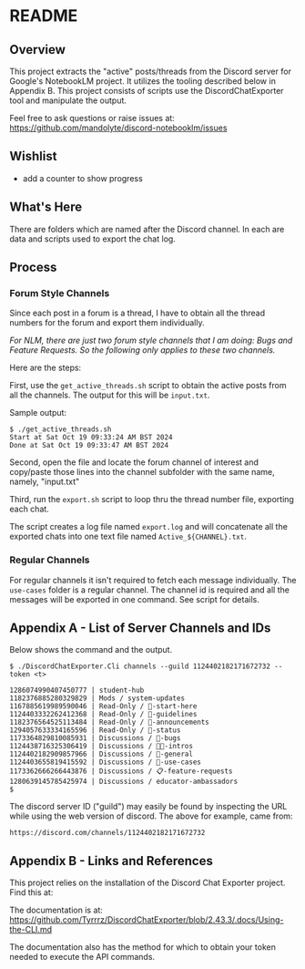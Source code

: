 # README

## Overview

This project extracts the "active" posts/threads from the Discord server for Google's NotebookLM project. It utilizes the tooling described below in Appendix B. This project consists of scripts use the DiscordChatExporter tool and manipulate the output.

Feel free to ask questions or raise issues at:
https://github.com/mandolyte/discord-notebooklm/issues

## Wishlist

- add a counter to show progress
    
## What's Here

There are folders which are named after the Discord channel. In each are data and scripts used to export the chat log.

## Process 

### Forum Style Channels

Since each post in a forum is a thread, I have to obtain all the thread numbers for the forum and export them individually. 

*For NLM, there are just two forum style channels that I am doing: Bugs and Feature Requests. So the following only applies to these two channels.*

Here are the steps:

First, use the `get_active_threads.sh` script to obtain the active posts from all the channels. The output for this will be `input.txt`. 

Sample output:

```
$ ./get_active_threads.sh 
Start at Sat Oct 19 09:33:24 AM BST 2024
Done at Sat Oct 19 09:33:47 AM BST 2024
```

Second, open the file and locate the forum channel of interest and copy/paste those lines into the channel subfolder with the same name, namely, "input.txt"

Third, run the `export.sh` script to loop thru the thread number file, exporting each chat.

The script creates a log file named `export.log` and will concatenate all the exported chats into one text file named `Active_${CHANNEL}.txt`.

### Regular Channels

For regular channels it isn't required to fetch each message individually. The `use-cases` folder is a regular channel. The channel id is required and all the messages will be exported in one command. See script for details.

## Appendix A - List of Server Channels and IDs

Below shows the command and the output.

```
$ ./DiscordChatExporter.Cli channels --guild 1124402182171672732 --token <t>

1286074990407450777 | student-hub
1182376885280329829 | Mods / system-updates
1167885619989590046 | Read-Only / 🏁-start-here
1124403332262412368 | Read-Only / 📕-guidelines
1182376564525113484 | Read-Only / 📣-announcements
1294057633334165596 | Read-Only / 🚥-status
1173364829810085931 | Discussions / 🐞-bugs
1124438716325306419 | Discussions / 👋🏽-intros
1124402182909857966 | Discussions / 💬-general
1124403655819415592 | Discussions / 📇-use-cases
1173362666266443876 | Discussions / 📋-feature-requests
1280639145785425974 | Discussions / educator-ambassadors
$ 
```

The discord server ID ("guild") may easily be found by inspecting the URL while using the web version of discord. The above for example, came from: 

```
https://discord.com/channels/1124402182171672732
```

## Appendix B - Links and References

This project relies on the installation of the Discord Chat Exporter project. Find this at:

The documentation is at:
https://github.com/Tyrrrz/DiscordChatExporter/blob/2.43.3/.docs/Using-the-CLI.md

The documentation also has the method for which to obtain your token needed to execute the API commands.


